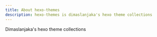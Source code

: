 ```yaml
---
title: About hexo-themes
description: hexo-themes is dimaslanjaka's hexo theme collections
---
```


Dimaslanjaka's hexo theme collections